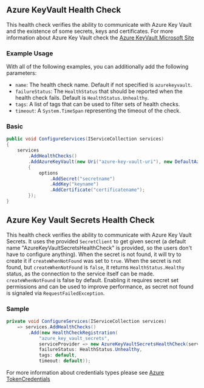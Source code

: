 ## Azure KeyVault Health Check

This health check verifies the ability to communicate with Azure Key Vault and the existence of some secrets, keys and certificates. For more information about Azure Key Vault check the [Azure KeyVault Microsoft Site](https://azure.microsoft.com/en-us/services/key-vault/)

### Example Usage

With all of the following examples, you can additionally add the following parameters:

- `name`: The health check name. Default if not specified is `azurekeyvault`.
- `failureStatus`: The `HealthStatus` that should be reported when the health check fails. Default is `HealthStatus.Unhealthy`.
- `tags`: A list of tags that can be used to filter sets of health checks.
- `timeout`: A `System.TimeSpan` representing the timeout of the check.

### Basic

```csharp
public void ConfigureServices(IServiceCollection services)
{
    services
        .AddHealthChecks()
        .AddAzureKeyVault(new Uri("azure-key-vault-uri"), new DefaultAzureCredential(), options =>
        {
            options
                .AddSecret("secretname")
                .AddKey("keyname")
                .AddCertificate("certificatename");
        });
}
```

## Azure Key Vault Secrets Health Check

This health check verifies the ability to communicate with Azure Key Vault Secrets. It uses the provided `SecretClient` to get given secret (a default name "AzureKeyVaultSecretsHealthCheck" is provided, so the users don't have to configure anything). When the secret is not found, it will try to create it if `createWhenNotFound` was set to `true`. When the secret is not found, but `createWhenNotFound` is `false`, it returns `HealthStatus.Healthy` status,
    as the connection to the service itself can be made. `createWhenNotFound` is false by default. Enabling it requires secret set permissions and can be used to improve performance, as secret not found is signaled via `RequestFailedException`.

### Sample

```csharp
private void ConfigureServices(IServiceCollection services)
    => services.AddHealthChecks()
        .Add(new HealthCheckRegistration(
            "azure_key_vault_secrets",
            serviceProvider => new AzureKeyVaultSecretsHealthCheck(serviceProvider.GetRequiredService<SecretClient>()),
            failureStatus: HealthStatus.Unhealthy,
            tags: default,
            timeout: default));
```


For more information about credentials types please see [Azure TokenCredentials](https://docs.microsoft.com/en-us/dotnet/api/overview/azure/identity-readme)
